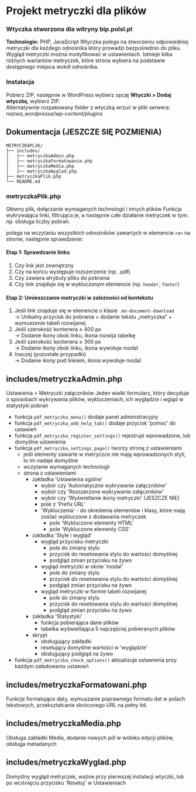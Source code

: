 # Projekt metryczki dla plików

### Wtyczka stworzona dla witryny bip.polsl.pl

**Technologie:** PHP, JavaScript
Wtyczka polega na stworzeniu odpowiedniej metryczki dla każdego odnośnika który prowadzi bezpośrednio do pliku.
Wygląd metryczki można modyfikować w ustawieniach.
Istnieje kilka różnych wariantów metryczek, które strona wybiera na podstawie dostępnego miejsca wokół odnośnika.

### Instalacja

Pobierz ZIP, następnie w WordPress wybierz opcję **Wtyczki > Dodaj wtyczkę**, wybierz ZIP.  
Alternatywnie rozpakowany folder z wtyczką wrzuć w pliki serwera:  
*nazwa_wordpressa/wp-content/plugins*

## Dokumentacja (JESZCZE SIĘ POZMIENIA)

```
METRYCZKAPLIK/
├── includes/
│   ├── metryczkaAdmin.php
│   ├── metryczkaFormatowanie.php
│   ├── metryczkaMedia.php
│   ├── metryczkaWyglad.php
├── metryczkaPlik.php
└── README.md
```
### metryczkaPlik.php
Główny plik, dołączanie wymaganych technologii i innych plików
Funkcja wykrywająca linki, filtrująca je, a następnie całe działanie metryczek w tym: np. obsługa liczby pobrań.

polega na wczytaniu wszystkich odnośników zawartych w elemencie `<a>` na stronie, następnie sprawdzenie:

#### Etap 1: Sprawdzanie linku

1. Czy link jest zewnętrzny  
2. Czy na końcu występuje rozszerzenie (np. .pdf)  
3. Czy zawiera atrybuty pliku do pobrania  
4. Czy link znajduje się w wykluczonym elemencie (np. `header`, `footer`)  

#### Etap 2: Umieszczanie metryczki w zależności od kontekstu

1. Jeśli link znajduje się w elemencie o klasie `.mn-document-download`  
   → Unikalny przycisk do pobrania + dodanie tekstu „metryczka” + wymuszenie tabeli rozwijanej  
2. Jeśli szerokość kontenera ≥ 400 px  
   → Dodanie ikony obok linku, ikona rozwija tabelkę  
3. Jeśli szerokość kontenera ≥ 300 px  
   → Dodanie ikony obok linku, ikona wywołuje modal  
4. Inaczej (pozostałe przypadki)  
   → Dodanie ikony pod linkiem, ikona wywołuje modal  

## includes/metryczkaAdmin.php
Ustawienia > Metryczki załączników
Jeden wielki formularz, który decyduje o sposobach wykrywania plików, wykluczeniach, ich wyglądzie i wgląd w statystyki pobrań

- funkcja `pdf_metryczka_menu()` dodaje panel administracyjny
- funkcja `pdf_metryczka_add_help_tab()` dodaje przycisk 'pomoc' do ustawień
- funkcja `pdf_metryczka_register_settings()` rejestruje wprowadzone, lub domyślne ustawienia
- funkcja `pdf_metryczka_settings_page()` tworzy stronę z ustawieniami
   - jeśli elementy zawarte w metryczce nie mają wprowadzonych styli, to im nadaje domyślne
   - wczytanie wymaganych technologii
   - strona z ustawieniami
     - zakładka 'Ustawienia ogólne'
        - wybór czy 'Automatyczne wykrywanie załączników'
        - wybór czy 'Rozszerzone wykrywanie załączników'
        - wybór czy 'Wyświetlanie ikony metryczki' (JESZCZE NIE)
        - pole z 'Prefix URL'
        - 'Wykluczenia' - do określenia elementów i klasy, które mają zostać wykluczone z dodawania metryczek
             - pole 'Wykluczone elementy HTML'
             - pole 'Wykluczone elementy CSS'
     - zakładka 'Style i wygląd'
          - wygląd przycisku metryczki
               - pole do zmiany stylu
               - przycisk do resetowania stylu do wartości domyślnej
               - podgląd zmian przycisku na żywo
          - wygląd metryczki w oknie 'modal'
               - pole do zmiany stylu
               - przycisk do resetowania stylu do wartości domyślnej
               - podgląd zmian przycisku na żywo
          - wygląd metryczki w formie tabeli rozwijanej
               - pole do zmiany stylu
               - przycisk do resetowania stylu do wartości domyślnej
               - podgląd zmian przycisku na żywo
     - zakładka 'Statystyki'
          - funkcja pobierająca dane plików
          - tabelka wyświetlająca 5 najczęściej pobieranych plików
     - skrypt
          - obsługujący zakładki
          - resetujący domyślne wartości w 'wyglądzie'
          - obsługujący podgląd na żywo
- funkcja `pdf_metryczka_check_options()` aktualizuje ustawienia przy każdym załadowaniu ustawień

## includes/metryczkaFormatowani.php
Funkcje formatujące daty, wymuszanie poprawnego formatu dat w polach tekstowych, przekształcanie skróconego URL na pełny itd.
## includes/metryczkaMedia.php
Obsługa zakładki Media, dodanie nowych pól w widoku edycji plików, obsługa metadanych
## includes/metryczkaWyglad.php
Domyślny wygląd metryczek, ważne przy pierwszej instalacji wtyczki, lub po wciśnięciu przycisku 'Resetuj' w Ustawieniach

